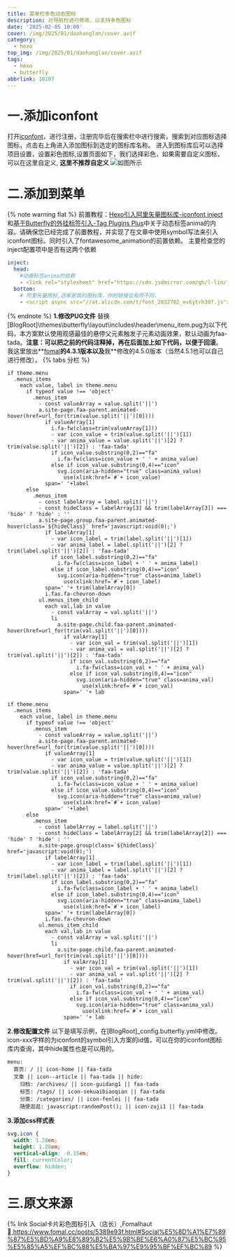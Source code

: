 ```yaml
---
title: 菜单栏多色动态图标
description: 对导航栏进行修改，以支持多色图标
date: '2025-02-05 10:00'
cover: /img/2025/01/daohanglan/cover.avif
category:
  - hexo
top_img: /img/2025/01/daohanglan/cover.avif
tags:
  - hexo
  - butterfly
abbrlink: 18107
---
```

# 一.添加iconfont
打开[iconfont](https://www.iconfont.cn/)，进行注册，注册完毕后在搜索栏中进行搜索，搜索到对应图标选择图标，点击右上角进入添加图标到选定的图标库名称。
进入到图标库后可以选择项目设置，设置彩色图标,设置页面如下，我们选择彩色，如果需要自定义图标，可以在这里自定义, **这里不推荐自定义**
![如图所示](/img/2025/01/iconfont/1.avif)
# 二.添加到菜单
{% note warning flat %}
前置教程：[Hexo引入阿里矢量图标库-iconfont inject](https://akilar.top/posts/d2ebecef/)和[基于Butterfly的外挂标签引入-Tag Plugins Plus](https://akilar.top/posts/615e2dec/#%E5%8A%A8%E6%80%81%E6%A0%87%E7%AD%BE-anima)中关于动态标签anima的内容。请确保您已经完成了前置教程，并实现了在文章中使用symbol写法来引入iconfont图标。同时引入了fontawesome_animation的前置依赖。
主要检查您的inject配置项中是否有这两个依赖
``` YAML
inject:
  head:
    #动画标签anima的依赖
    - <link rel="stylesheet" href="https://cdn.jsdmirror.com/gh/l-lin/font-awesome-animation/dist/font-awesome-animation.min.css"  media="defer" onload="this.media='all'">
  bottom:
    # 阿里矢量图标,这串是我的图标库，你的链接会有所不同。
    - <script async src="//at.alicdn.com/t/font_2032782_ev6ytrh30f.js"></script>
```
{% endnote %}
**1.修改PUG文件**
替换[BlogRoot]\themes\butterfly\layout\includes\header\menu_item.pug为以下代码，本方案默认使用观感最佳的悬停父元素触发子元素动画效果，默认动画为faa-tada。**注意：可以把之前的代码注释掉，再在后面加上如下代码，以便于回滚**。我这里放出**[fomal](https://www.fomal.cc/posts/5389e93f.html#%E8%8F%9C%E5%8D%95%E6%A0%8F%E5%A4%9A%E8%89%B2%E5%8A%A8%E6%80%81%E5%9B%BE%E6%A0%87%EF%BC%88%E5%BA%97%E9%95%BF%EF%BC%89)**的4.3.1版本以及**我**修改的4.5.0版本（当然4.5.1也可以自己进行修改）。
{% tabs 分栏 %}
<!-- tab 4.3.1版本 -->
``` PUG
if theme.menu
  .menus_items
    each value, label in theme.menu
      if typeof value !== 'object'
        .menus_item
          - const valueArray = value.split('||')
          a.site-page.faa-parent.animated-hover(href=url_for(trim(value.split('||')[0])))
            if valueArray[1]
              i.fa-fw(class=trim(valueArray[1]))
              - var icon_value = trim(value.split('||')[1])
              - var anima_value = value.split('||')[2] ? trim(value.split('||')[2]) : 'faa-tada'
              if icon_value.substring(0,2)=="fa"      
                i.fa-fw(class=icon_value + ' ' + anima_value)
              else if icon_value.substring(0,4)=="icon"          
                svg.icon(aria-hidden="true" class=anima_value)
                  use(xlink:href=`#`+ icon_value)
            span=' '+label
      else
        .menus_item
          - const labelArray = label.split('||')
          - const hideClass = labelArray[3] && trim(labelArray[3]) === 'hide' ? 'hide' : ''
          a.site-page.group.faa-parent.animated-hover(class=`${hideClass}` href='javascript:void(0);')
            if labelArray[1]
              - var icon_label = trim(label.split('||')[1])
              - var anima_label = label.split('||')[2] ? trim(label.split('||')[2]) : 'faa-tada'
              if icon_label.substring(0,2)=="fa"      
                i.fa-fw(class=icon_label + ' ' + anima_label)
              else if icon_label.substring(0,4)=="icon"    
                svg.icon(aria-hidden="true" class=anima_label)
                  use(xlink:href=`#`+ icon_label)
            span=' '+ trim(labelArray[0])
            i.fas.fa-chevron-down
          ul.menus_item_child
            each val,lab in value 
              - const valArray = val.split('||')
              li
                a.site-page.child.faa-parent.animated-hover(href=url_for(trim(val.split('||')[0])))
                  if valArray[1]
                    - var icon_val = trim(val.split('||')[1])
                    - var anima_val = val.split('||')[2] ? trim(val.split('||')[2]) : 'faa-tada'
                    if icon_val.substring(0,2)=="fa"      
                      i.fa-fw(class=icon_val + ' ' + anima_val)
                    else if icon_val.substring(0,4)=="icon"
                      svg.icon(aria-hidden="true" class=anima_val)
                        use(xlink:href=`#`+ icon_val)                    
                  span=' '+ lab
```
<!-- tab 4.5.0 版本 -->
``` PUG
if theme.menu
  .menus_items
    each value, label in theme.menu
      if typeof value !== 'object'
        .menus_item
          - const valueArray = value.split('||')
          a.site-page.faa-parent.animated-hover(href=url_for(trim(value.split('||')[0])))
            if valueArray[1]
              - var icon_value = trim(value.split('||')[1])
              - var anima_value = value.split('||')[2] ? trim(value.split('||')[2]) : 'faa-tada'
              if icon_value.substring(0,2)=="fa"
                i.fa-fw(class=icon_value + ' ' + anima_value)
              else if icon_value.substring(0,4)=="icon"
                svg.icon(aria-hidden="true" class=anima_value)
                  use(xlink:href=`#`+ icon_value)
            span=' '+label
      else
        .menus_item
          - const labelArray = label.split('||')
          - const hideClass = labelArray[2] && trim(labelArray[2]) === 'hide' ? 'hide' : ''
          a.site-page.group(class=`${hideClass}` href='javascript:void(0);')
            if labelArray[1]
              - var icon_label = trim(label.split('||')[1])
              - var anima_label = label.split('||')[2] ? trim(label.split('||')[2]) : 'faa-tada'
              if icon_label.substring(0,2)=="fa"
                i.fa-fw(class=icon_label + ' ' + anima_label)
              else if icon_label.substring(0,4)=="icon"
                svg.icon(aria-hidden="true" class=anima_label)
                  use(xlink:href=`#`+ icon_label)
            span=' '+ trim(labelArray[0])
            i.fas.fa-chevron-down
          ul.menus_item_child
            each val,lab in value 
              - const valArray = val.split('||')
              li
                a.site-page.child.faa-parent.animated-hover(href=url_for(trim(val.split('||')[0])))
                  if valArray[1]
                    - var icon_val = trim(val.split('||')[1])
                    - var anima_val = val.split('||')[2] ? trim(val.split('||')[2]) : 'faa-tada'
                    if icon_val.substring(0,2)=="fa"
                      i.fa-fw(class=icon_val + ' ' + anima_val)
                    else if icon_val.substring(0,4)=="icon"
                      svg.icon(aria-hidden="true" class=anima_val)
                        use(xlink:href=`#`+ icon_val)
                  span=' '+ lab
```
**2.修改配置文件**
以下是填写示例，在[BlogRoot]\_config.butterfly.yml中修改。icon-xxx字样的为iconfont的symbol引入方案的id值，可以在你的iconfont图标库内查询，其中hide属性也是可以用的。
``` YML
menu:
  首页: / || icon-home || faa-tada
  文章 || icon--article || faa-tada || hide:
    归档: /archives/ || icon-guidang1 || faa-tada
    标签: /tags/ || icon-sekuaibiaoqian || faa-tada
    分类: /categories/ || icon-fenlei || faa-tada
    随便逛逛: javascript:randomPost(); || icon-zuji1 || faa-tada
```
**3.添加css样式表**
``` CSS
svg.icon {
  width: 1.28em;
  height: 1.28em;
  vertical-align: -0.15em;
  fill: currentColor;
  overflow: hidden;
}
```
# 三.原文来源
{% link Social卡片彩色图标引入（店长）,Fomalhaut🥝,https://www.fomal.cc/posts/5389e93f.html#Social%E5%8D%A1%E7%89%87%E5%BD%A9%E8%89%B2%E5%9B%BE%E6%A0%87%E5%BC%95%E5%85%A5%EF%BC%88%E5%BA%97%E9%95%BF%EF%BC%89 %}